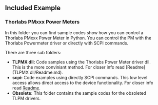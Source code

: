 ## Included Example

### Thorlabs PMxxx Power Meters
In this folder you can find sample codes show how you can control a Thorlabs PMxxx Power Meter in Python. You can control the PM with the
Thorlabs Powermeter driver or directly with SCPI commands. 

There are three sub folders:

 - **TLPMX dll:** Code samples using the Thorlabs Power Meter driver dll. This is the more conviniant method. For closer info read [Readme](TLPMX dll/Readme.md).
 - **scpi:** Code examples using directly SCPI commands. This low level access allows direct access to the device functionality. For closer info read [Readme](scpi/Readme.md).
 - **Obsolete:** This folder contains the sample codes for the obsoleted TLPM drivers.
 
